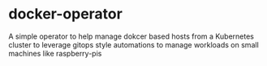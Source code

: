 # docker-operator
A simple operator to help manage dokcer based hosts from a Kubernetes cluster to leverage gitops style automations to manage workloads on small machines like raspberry-pis

